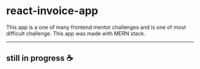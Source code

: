 # react-invoice-app
This app is a one of many frontend mentor challenges and is one of most difficult challenge. This app was made with MERN stack.
___
## still in progress :coffee:
